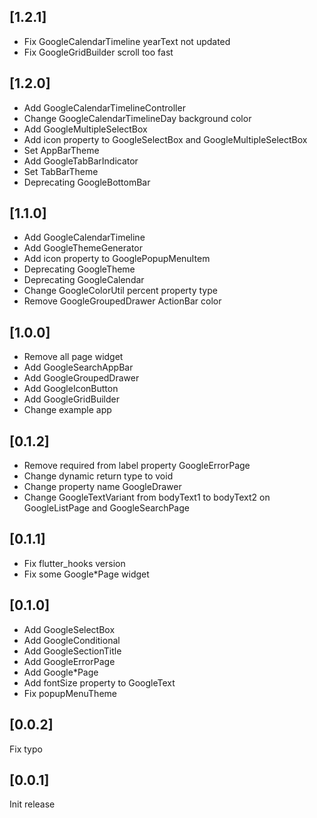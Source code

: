 ## [1.2.1]
- Fix GoogleCalendarTimeline yearText not updated 
- Fix GoogleGridBuilder scroll too fast

## [1.2.0]
- Add GoogleCalendarTimelineController
- Change GoogleCalendarTimelineDay background color
- Add GoogleMultipleSelectBox
- Add icon property to GoogleSelectBox and GoogleMultipleSelectBox
- Set AppBarTheme
- Add GoogleTabBarIndicator
- Set TabBarTheme
- Deprecating GoogleBottomBar

## [1.1.0]
- Add GoogleCalendarTimeline
- Add GoogleThemeGenerator
- Add icon property to GooglePopupMenuItem
- Deprecating GoogleTheme
- Deprecating GoogleCalendar
- Change GoogleColorUtil percent property type
- Remove GoogleGroupedDrawer ActionBar color

## [1.0.0]
- Remove all page widget
- Add GoogleSearchAppBar
- Add GoogleGroupedDrawer
- Add GoogleIconButton
- Add GoogleGridBuilder
- Change example app

## [0.1.2]
- Remove required from label property GoogleErrorPage
- Change dynamic return type to void
- Change property name GoogleDrawer
- Change GoogleTextVariant from bodyText1 to bodyText2 on GoogleListPage and GoogleSearchPage 

## [0.1.1]
- Fix flutter_hooks version
- Fix some Google*Page widget

## [0.1.0]
- Add GoogleSelectBox
- Add GoogleConditional
- Add GoogleSectionTitle
- Add GoogleErrorPage
- Add Google*Page
- Add fontSize property to GoogleText
- Fix popupMenuTheme

## [0.0.2]
Fix typo

## [0.0.1]
Init release
